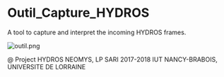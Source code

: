 # Outil_Capture_HYDROS

A tool to capture and interpret the incoming HYDROS frames.

![outil.png](https://image.ibb.co/nHN8DH/Sans_titre.png)

@ Project HYDROS NEOMYS, LP SARI 2017-2018
IUT NANCY-BRABOIS, UNIVERSITE DE LORRAINE
